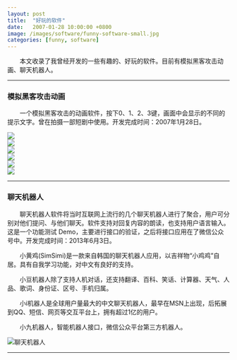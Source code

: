 ```yaml
---
layout: post
title:  "好玩的软件"
date:   2007-01-28 10:00:00 +0800
image: /images/software/funny-software-small.jpg
categories: [funny, software]
---
```


　　本文收录了我曾经开发的一些有趣的、好玩的软件。目前有模拟黑客攻击动画、聊天机器人。

------

<h3>模拟黑客攻击动画</h3>

　　一个模拟黑客攻击的动画软件，按下0、1、2、3键，画面中会显示的不同的提示文字。曾在拍摄一部短剧中使用。开发完成时间：2007年1月28日。

<div class="row">
    <div class="col-md-4">
        <a href="{{site.baseurl}}/images/software/黑客攻击动画-1.jpg" target="_blank">
            <img class="thumbnail" src="{{site.baseurl}}/images/software/黑客攻击动画-1.jpg">
        </a>
    </div>
    <div class="col-md-4">
        <a href="{{site.baseurl}}/images/software/黑客攻击动画-2.jpg" target="_blank">
            <img class="thumbnail" src="{{site.baseurl}}/images/software/黑客攻击动画-3.jpg">
        </a>
    </div>
    <div class="col-md-4">
        <a href="{{site.baseurl}}/images/software/黑客攻击动画-3.jpg" target="_blank">
            <img class="thumbnail" src="{{site.baseurl}}/images/software/黑客攻击动画-3.jpg">
        </a>
    </div>
</div>
<div class="row">
    <div class="col-md-4">
        <a href="{{site.baseurl}}/images/software/黑客攻击动画-4.jpg" target="_blank">
            <img class="thumbnail" src="{{site.baseurl}}/images/software/黑客攻击动画-4.jpg">
        </a>
    </div>
    <div class="col-md-4">
        <a href="{{site.baseurl}}/images/software/黑客攻击动画在《都市爱情故事2007》的画面-1.jpg" target="_blank">
            <img class="thumbnail" src="{{site.baseurl}}/images/software/黑客攻击动画在《都市爱情故事2007》的画面-1.jpg">
        </a>
    </div>
    <div class="col-md-4">
        <a href="{{site.baseurl}}/images/software/黑客攻击动画在《都市爱情故事2007》的画面-2.jpg" target="_blank">
            <img class="thumbnail" src="{{site.baseurl}}/images/software/黑客攻击动画在《都市爱情故事2007》的画面-2.jpg">
        </a>
    </div>
</div>

------

<h3>聊天机器人</h3>

　　聊天机器人软件将当时互联网上流行的几个聊天机器人进行了聚合，用户可分别对他们提问、与他们聊天。软件支持对回复内容的朗读，也支持用户语言输入。这是一个功能测试 Demo，主要进行接口的验证，之后将接口应用在了微信公众号中。开发完成时间：2013年6月3日。

　　小黄鸡(SimSimi)是一款来自韩国的聊天机器人应用，以吉祥物“小鸡鸡”自居。具有自我学习功能，对中文有良好的支持。

　　小豆机器人除了支持人机对话，还支持翻译、百科、笑话、计算器、天气、人品、歌词、身份证、区号、手机归属。

　　小i机器人是全球用户量最大的中文聊天机器人，最早在MSN上出现，后拓展到QQ、短信、网页等交互平台上，拥有超过1亿的用户。

　　小九机器人，智能机器人接口，微信公众平台第三方机器人。

![聊天机器人]({{site.baseurl}}/images/software/ChatRobot-1.png) 

------